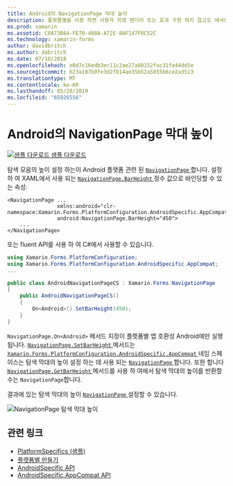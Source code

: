```yaml
---
title: Android의 NavigationPage 막대 높이
description: 플랫폼별을 사용 하면 사용자 지정 렌더러 또는 효과 구현 하지 않고도 에서만 특정 플랫폼에서 사용할 수 있는 기능을 사용할 수 있습니다. 이 문서는 NavigationPage에 탐색 막대의 높이 설정 하는 Android 플랫폼 특정을 사용 하는 방법을 설명 합니다.
ms.prod: xamarin
ms.assetid: C8A73B64-FE70-408A-A72E-8AF147F0C52C
ms.technology: xamarin-forms
author: davidbritch
ms.author: dabritch
ms.date: 07/10/2018
ms.openlocfilehash: e0d7c16edb3ec11c2ae27a60152fac31fe44dd5e
ms.sourcegitcommit: b23a107b0fe3d2f814ae35b52a5855b6ce2a3513
ms.translationtype: MT
ms.contentlocale: ko-KR
ms.lasthandoff: 05/20/2019
ms.locfileid: "65926556"
---
```

# <a name="navigationpage-bar-height-on-android"></a>Android의 NavigationPage 막대 높이

[![샘플 다운로드](~/media/shared/download.png) 샘플 다운로드](https://developer.xamarin.com/samples/xamarin-forms/UserInterface/PlatformSpecifics/)

탐색 모음의 높이 설정 하는이 Android 플랫폼 관련 된 [ `NavigationPage` ](xref:Xamarin.Forms.NavigationPage)합니다. 설정 하 여 XAML에서 사용 되는 [ `NavigationPage.BarHeight` ](xref:Xamarin.Forms.PlatformConfiguration.AndroidSpecific.AppCompat.NavigationPage.BarHeightProperty) 정수 값으로 바인딩할 수 있는 속성:

```xaml
<NavigationPage ...
                xmlns:android="clr-namespace:Xamarin.Forms.PlatformConfiguration.AndroidSpecific.AppCompat;assembly=Xamarin.Forms.Core"
                android:NavigationPage.BarHeight="450">
    ...
</NavigationPage>
```

또는 fluent API를 사용 하 여 C#에서 사용할 수 있습니다.

```csharp
using Xamarin.Forms.PlatformConfiguration;
using Xamarin.Forms.PlatformConfiguration.AndroidSpecific.AppCompat;
...

public class AndroidNavigationPageCS : Xamarin.Forms.NavigationPage
{
    public AndroidNavigationPageCS()
    {
        On<Android>().SetBarHeight(450);
    }
}
```

`NavigationPage.On<Android>` 메서드 지정이 플랫폼별 앱 호환성 Android에만 실행 됩니다. [ `NavigationPage.SetBarHeight` ](xref:Xamarin.Forms.PlatformConfiguration.AndroidSpecific.AppCompat.NavigationPage.SetBarHeight(Xamarin.Forms.IPlatformElementConfiguration{Xamarin.Forms.PlatformConfiguration.Android,Xamarin.Forms.NavigationPage},System.Int32)) 메서드는 [ `Xamarin.Forms.PlatformConfiguration.AndroidSpecific.AppCompat` ](xref:Xamarin.Forms.PlatformConfiguration.AndroidSpecific.AppCompat) 네임 스페이스는 탐색 막대의 높이 설정 하는 데 사용 되는 [ `NavigationPage` ](xref:Xamarin.Forms.NavigationPage)합니다. 또한 합니다 [ `NavigationPage.GetBarHeight` ](xref:Xamarin.Forms.PlatformConfiguration.AndroidSpecific.AppCompat.NavigationPage.GetBarHeight(Xamarin.Forms.IPlatformElementConfiguration{Xamarin.Forms.PlatformConfiguration.Android,Xamarin.Forms.NavigationPage})) 메서드를 사용 하 여에서 탐색 막대의 높이를 반환할 수는 `NavigationPage`합니다.

결과에 있는 탐색 막대의 높이 [ `NavigationPage` ](xref:Xamarin.Forms.NavigationPage) 설정할 수 있습니다.

![](navigationpage-bar-height-images/navigationpage-barheight.png "NavigationPage 탐색 막대 높이")

## <a name="related-links"></a>관련 링크

- [PlatformSpecifics (샘플)](https://developer.xamarin.com/samples/xamarin-forms/UserInterface/PlatformSpecifics/)
- [플랫폼별 만들기](~/xamarin-forms/platform/platform-specifics/index.md#creating-platform-specifics)
- [AndroidSpecific API](xref:Xamarin.Forms.PlatformConfiguration.AndroidSpecific)
- [AndroidSpecific.AppCompat API](xref:Xamarin.Forms.PlatformConfiguration.AndroidSpecific.AppCompat)
